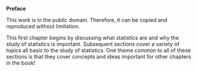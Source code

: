 **Preface**

This work is in the public domain. Therefore, it can be copied and reproduced without limitation.

This first chapter begins by discussing what statistics are and why the study of statistics is important. Subsequent sections cover a variety of topics all basic to the study of statistics. One theme common to all of these sections is that they cover concepts and ideas important for other chapters in the book!
